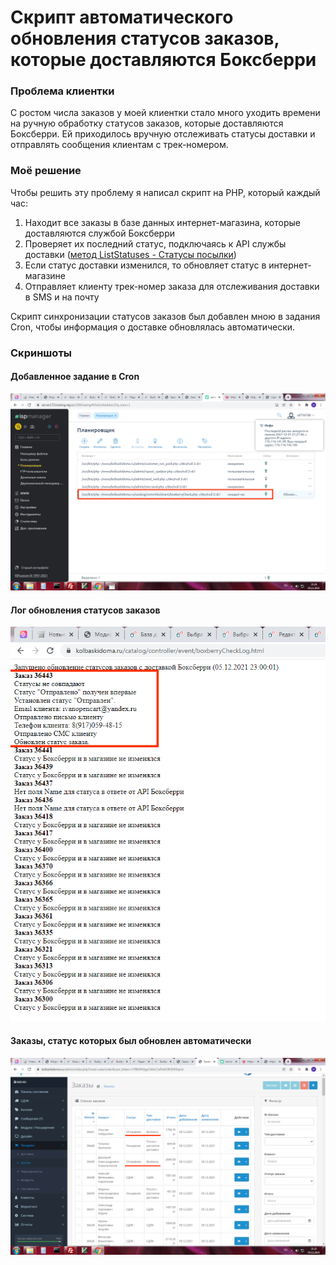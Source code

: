 # Скрипт автоматического обновления статусов заказов, которые доставляются Боксберри 
### Проблема клиентки
С ростом числа заказов у моей клиентки стало много уходить времени на ручную обработку статусов заказов, которые доставляются Боксберри.
Ей приходилось вручную отслеживать статусы доставки и отправлять сообщения клиентам с трек-номером.  

### Моё решение
Чтобы решить эту проблему я написал скрипт на PHP, который каждый час:
1. Находит все заказы в базе данных интернет-магазина, которые доставляются службой Боксберри
2. Проверяет их последний статус, подключаясь к API службы доставки ([метод ListStatuses - Статусы посылки](https://help.boxberry.ru/pages/viewpage.action?pageId=1704071))
3. Если статус доставки изменился, то обновляет статус в интернет-магазине
4. Отправляет клиенту трек-номер заказа для отслеживания доставки в SMS и на почту

Скрипт синхронизации статусов заказов был добавлен мною в задания Cron, чтобы информация о доставке обновлялась автоматически.

### Скриншоты
#### Добавленное задание в Cron
![Задание в Cron](https://github.com/Ivankaz/boxberry-check-for-opencart-3/blob/main/screenshots/%D0%9D%D0%B0%D1%81%D1%82%D1%80%D0%BE%D0%B9%D0%BA%D0%B0%20%D0%BE%D0%B1%D0%BD%D0%BE%D0%B2%D0%BB%D0%B5%D0%BD%D0%B8%D1%8F%20%D1%81%D1%82%D0%B0%D1%82%D1%83%D1%81%D0%BE%D0%B2%20%D0%B7%D0%B0%D0%BA%D0%B0%D0%B7%D0%BE%D0%B2%20Boxberry%20%D0%BF%D0%BE%20Cron.png)

#### Лог обновления статусов заказов
![Лог обновления статусов заказов](https://github.com/Ivankaz/boxberry-check-for-opencart-3/blob/main/screenshots/%D0%9B%D0%BE%D0%B3%20%D0%BE%D0%B1%D0%BD%D0%BE%D0%B2%D0%BB%D0%B5%D0%BD%D0%B8%D1%8F%20%D1%81%D1%82%D0%B0%D1%82%D1%83%D1%81%D0%BE%D0%B2%20%D0%B7%D0%B0%D0%BA%D0%B0%D0%B7%D0%BE%D0%B2%20Boxberry.png)

#### Заказы, статус которых был обновлен автоматически
![Заказы, статус которых был обновлен автоматически](https://github.com/Ivankaz/boxberry-check-for-opencart-3/blob/main/screenshots/%D0%97%D0%B0%D0%BA%D0%B0%D0%B7%D1%8B,%20%D1%81%D1%82%D0%B0%D1%82%D1%83%D1%81%20%D0%BA%D0%BE%D1%82%D0%BE%D1%80%D1%8B%D1%85%20%D0%B1%D1%8B%D0%BB%20%D0%BE%D0%B1%D0%BD%D0%BE%D0%B2%D0%BB%D0%B5%D0%BD%20%D0%B0%D0%B2%D1%82%D0%BE%D0%BC%D0%B0%D1%82%D0%B8%D1%87%D0%B5%D1%81%D0%BA%D0%B8.png)
